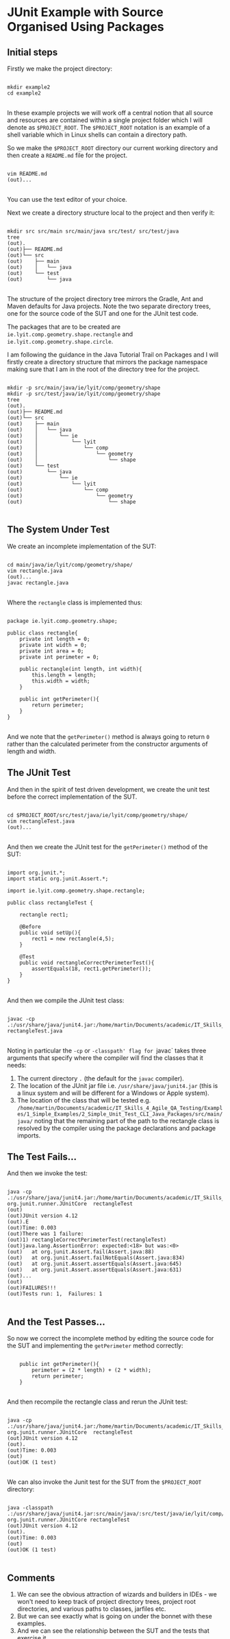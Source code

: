<link rel="stylesheet" href="resources/pandoc.css">
<link rel="stylesheet" href="resources/prism.css">
<script src="resources/prism.js"></script>

<style>body { padding: 150px } pre { padding: 0 }</style>

# JUnit Example with Source Organised Using Packages

## Initial steps

Firstly we make the project directory:

<pre class="command-line" data-user="martin" data-host="localhost" data-output=""><code class="language-bash">
mkdir example2
cd example2
</code> </pre>


In these example projects we will work off a central notion that all source and
resources are contained within a single project folder which I will denote as
`$PROJECT_ROOT`. The `$PROJECT_ROOT` notation is an example of a shell variable
which in Linux shells can contain a directory path.


So we make the `$PROJECT_ROOT` directory our current working directory and then
create a `README.md` file for the project.

<pre class="command-line" data-user="martin" data-host="localhost" data-filter-output="(out)"><code class="language-bash">
vim README.md
(out)...
</code> </pre>

You can use the text editor of your choice.

Next we create a directory structure local to the project and then verify it:

<pre class="command-line" data-user="martin" data-host="localhost" data-filter-output="(out)"><code class="language-bash">
mkdir src src/main src/main/java src/test/ src/test/java
tree
(out).
(out)├── README.md
(out)└── src
(out)    ├── main
(out)    │   └── java
(out)    └── test
(out)        └── java
</code> </pre>


The structure of the project directory tree mirrors the Gradle, Ant and Maven
defaults for Java projects. Note the two separate directory trees, one for the
source code of the SUT and one for the JUnit test code.

The packages that are to be created are `ie.lyit.comp.geometry.shape.rectangle`
and `ie.lyit.comp.geometry.shape.circle`.

I am following the guidance in the Java Tutorial Trail on Packages and I will
firstly create a directory structure that mirrors the package namespace making
sure that I am in the root of the directory tree for the project.


<pre class="command-line" data-user="martin" data-host="localhost" data-filter-output="(out)"><code class="language-bash">
mkdir -p src/main/java/ie/lyit/comp/geometry/shape
mkdir -p src/test/java/ie/lyit/comp/geometry/shape
tree
(out).
(out)├── README.md
(out)└── src
(out)    ├── main
(out)    │   └── java
(out)    │       └── ie
(out)    │           └── lyit
(out)    │               └── comp
(out)    │                   └── geometry
(out)    │                       └── shape
(out)    └── test
(out)        └── java
(out)            └── ie
(out)                └── lyit
(out)                    └── comp
(out)                        └── geometry
(out)                            └── shape
</code> </pre>


## The System Under Test

We create an incomplete implementation of the SUT:

<pre class="command-line" data-user="martin" data-host="localhost" data-filter-output="(out)"><code class="language-bash">
cd main/java/ie/lyit/comp/geometry/shape/
vim rectangle.java
(out)...
javac rectangle.java
</code> </pre>

Where the `rectangle` class is implemented thus:

<pre class="line-numbers"><code class="language-java" >
package ie.lyit.comp.geometry.shape;

public class rectangle{
    private int length = 0;
    private int width = 0;
    private int area = 0;
    private int perimeter = 0;

    public rectangle(int length, int width){
        this.length = length;
        this.width = width;
    }

    public int getPerimeter(){
        return perimeter;
    }
}
</code> </pre>


And we note that the `getPerimeter()` method is always going to return `0`
rather than the calculated perimeter from the constructor arguments of length
and width.

## The JUnit Test

And then in the spirit of test driven development, we create the unit test before the
correct implementation of the SUT.

<pre class="command-line" data-user="martin" data-host="localhost" data-filter-output="(out)"><code class="language-bash">
cd $PROJECT_ROOT/src/test/java/ie/lyit/comp/geometry/shape/
vim rectangleTest.java
(out)...
</code> </pre>

And then we create the JUnit test for the `getPerimeter()` method of the SUT:

<pre class="line-numbers"><code class="language-java" >
import org.junit.*;
import static org.junit.Assert.*;

import ie.lyit.comp.geometry.shape.rectangle;

public class rectangleTest {

    rectangle rect1;

    @Before
    public void setUp(){
        rect1 = new rectangle(4,5);
    }

    @Test
    public void rectangleCorrectPerimeterTest(){
        assertEquals(18, rect1.getPerimeter());
    }
}
</code> </pre>

And then we compile the JUnit test class:

<pre class="command-line" data-user="martin" data-host="localhost" data-filter-output="(out)"><code class="language-bash">
javac -cp .:/usr/share/java/junit4.jar:/home/martin/Documents/academic/IT_Skills_4_Agile_QA_Testing/Examples/1_Simple_Examples/2_Simple_Unit_Test_CLI_Java_Packages/src/main/java/ rectangleTest.java
</code> </pre>

Noting in particular the `-cp` or `-classpath' flag for `javac` takes three arguments that
specify where the compiler will find the classes that it needs:

1. The current directory `.` (the default for the `javac` compiler).
2. The location of the JUnit jar file i.e. `/usr/share/java/junit4.jar` (this is
   a linux system and will be different for a Windows or Apple system).
3. The location of the class that will be tested e.g. `/home/martin/Documents/academic/IT_Skills_4_Agile_QA_Testing/Examples/1_Simple_Examples/2_Simple_Unit_Test_CLI_Java_Packages/src/main/java/` noting that the remaining part of the path to the rectangle class is resolved by the compiler using the package declarations and package imports.


## The Test Fails...

And then we invoke the test:
<pre class="command-line" data-user="martin" data-host="localhost" data-filter-output="(out)"><code class="language-bash">
java -cp .:/usr/share/java/junit4.jar:/home/martin/Documents/academic/IT_Skills_4_Agile_QA_Testing/Examples/1_Simple_Examples/2_Simple_Unit_Test_CLI_Java_Packages/src/main/java/ org.junit.runner.JUnitCore  rectangleTest
(out)
(out)JUnit version 4.12
(out).E
(out)Time: 0.003
(out)There was 1 failure:
(out)1) rectangleCorrectPerimeterTest(rectangleTest)
(out)java.lang.AssertionError: expected:<18> but was:<0>
(out)	at org.junit.Assert.fail(Assert.java:88)
(out)	at org.junit.Assert.failNotEquals(Assert.java:834)
(out)	at org.junit.Assert.assertEquals(Assert.java:645)
(out)	at org.junit.Assert.assertEquals(Assert.java:631)
(out)...
(out)
(out)FAILURES!!!
(out)Tests run: 1,  Failures: 1
</code> </pre>

## And the Test Passes...

So now we correct the incomplete method by editing the source code for the SUT
and implementing the `getPerimeter` method correctly:

<pre class="line-numbers"><code class="language-java" >
    public int getPerimeter(){
        perimeter = (2 * length) + (2 * width);
        return perimeter;
    }
</code> </pre>

And then recompile the rectangle class and rerun the JUnit test:

<pre class="command-line" data-user="martin" data-host="localhost" data-filter-output="(out)"><code class="language-bash">
java -cp .:/usr/share/java/junit4.jar:/home/martin/Documents/academic/IT_Skills_4_Agile_QA_Testing/Examples/1_Simple_Examples/2_Simple_Unit_Test_CLI_Java_Packages/src/main/java/ org.junit.runner.JUnitCore  rectangleTest
(out)JUnit version 4.12
(out).
(out)Time: 0.003
(out)
(out)OK (1 test)
</code> </pre>

We can also invoke the Junit test for the SUT from the `$PROJECT_ROOT`
directory:

<pre class="command-line" data-user="martin" data-host="localhost" data-filter-output="(out)"><code class="language-bash">
java -classpath .:/usr/share/java/junit4.jar:src/main/java/:src/test/java/ie/lyit/comp/geometry/shape/ org.junit.runner.JUnitCore rectangleTest
(out)JUnit version 4.12
(out).
(out)Time: 0.003
(out)
(out)OK (1 test)
</code> </pre>


## Comments

1. We can see the obvious attraction of wizards and builders in IDEs - we won't need to
   keep track of project directory trees, project root directories, and various
   paths to classes, jarfiles etc.
2. But we can see exactly what is going on under the bonnet with these examples.
3. And we can see the relationship between the SUT and the tests that exercise it.

<script src="https://code.jquery.com/jquery-3.2.1.slim.min.js" integrity="sha384-KJ3o2DKtIkvYIK3UENzmM7KCkRr/rE9/Qpg6aAZGJwFDMVNA/GpGFF93hXpG5KkN" crossorigin="anonymous"></script>
<script src="https://cdnjs.cloudflare.com/ajax/libs/popper.js/1.12.9/umd/popper.min.js" integrity="sha384-ApNbgh9B+Y1QKtv3Rn7W3mgPxhU9K/ScQsAP7hUibX39j7fakFPskvXusvfa0b4Q" crossorigin="anonymous"></script>
<script src="https://maxcdn.bootstrapcdn.com/bootstrap/4.0.0/js/bootstrap.min.js" integrity="sha384-JZR6Spejh4U02d8jOt6vLEHfe/JQGiRRSQQxSfFWpi1MquVdAyjUar5+76PVCmYl" crossorigin="anonymous"></script>
